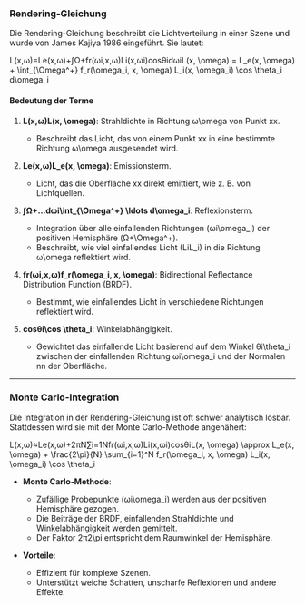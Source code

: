 ### **Rendering-Gleichung**

Die Rendering-Gleichung beschreibt die Lichtverteilung in einer Szene und wurde von James Kajiya 1986 eingeführt. Sie lautet:

L(x,ω)=Le(x,ω)+∫Ω+fr(ωi,x,ω)Li(x,ωi)cos⁡θidωiL(x, \omega) = L_e(x, \omega) + \int_{\Omega^+} f_r(\omega_i, x, \omega) L_i(x, \omega_i) \cos \theta_i d\omega_i

#### Bedeutung der Terme

1. **L(x,ω)L(x, \omega)**: Strahldichte in Richtung ω\omega von Punkt xx.
    
    - Beschreibt das Licht, das von einem Punkt xx in eine bestimmte Richtung ω\omega ausgesendet wird.
2. **Le(x,ω)L_e(x, \omega)**: Emissionsterm.
    
    - Licht, das die Oberfläche xx direkt emittiert, wie z. B. von Lichtquellen.
3. **∫Ω+…dωi\int_{\Omega^+} \ldots d\omega_i**: Reflexionsterm.
    
    - Integration über alle einfallenden Richtungen (ωi\omega_i) der positiven Hemisphäre (Ω+\Omega^+).
    - Beschreibt, wie viel einfallendes Licht (LiL_i) in die Richtung ω\omega reflektiert wird.
4. **fr(ωi,x,ω)f_r(\omega_i, x, \omega)**: Bidirectional Reflectance Distribution Function (BRDF).
    
    - Bestimmt, wie einfallendes Licht in verschiedene Richtungen reflektiert wird.
5. **cos⁡θi\cos \theta_i**: Winkelabhängigkeit.
    
    - Gewichtet das einfallende Licht basierend auf dem Winkel θi\theta_i zwischen der einfallenden Richtung ωi\omega_i und der Normalen nn der Oberfläche.

---

### **Monte Carlo-Integration**

Die Integration in der Rendering-Gleichung ist oft schwer analytisch lösbar. Stattdessen wird sie mit der Monte Carlo-Methode angenähert:

L(x,ω)≈Le(x,ω)+2πN∑i=1Nfr(ωi,x,ω)Li(x,ωi)cos⁡θiL(x, \omega) \approx L_e(x, \omega) + \frac{2\pi}{N} \sum_{i=1}^N f_r(\omega_i, x, \omega) L_i(x, \omega_i) \cos \theta_i

- **Monte Carlo-Methode**:
    
    - Zufällige Probepunkte (ωi\omega_i) werden aus der positiven Hemisphäre gezogen.
    - Die Beiträge der BRDF, einfallenden Strahldichte und Winkelabhängigkeit werden gemittelt.
    - Der Faktor 2π2\pi entspricht dem Raumwinkel der Hemisphäre.
- **Vorteile**:
    
    - Effizient für komplexe Szenen.
    - Unterstützt weiche Schatten, unscharfe Reflexionen und andere Effekte.
